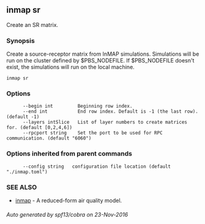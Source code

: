 ## inmap sr

Create an SR matrix.

### Synopsis


Create a source-receptor matrix from InMAP simulations.
    Simulations will be run on the cluster defined by $PBS_NODEFILE.
    If $PBS_NODEFILE doesn't exist, the simulations will run on the
    local machine.

```
inmap sr
```

### Options

```
      --begin int         Beginning row index.
      --end int           End row index. Default is -1 (the last row). (default -1)
      --layers intSlice   List of layer numbers to create matrices for. (default [0,2,4,6])
      --rpcport string    Set the port to be used for RPC communication. (default "6060")
```

### Options inherited from parent commands

```
      --config string   configuration file location (default "./inmap.toml")
```

### SEE ALSO
* [inmap](inmap.md)	 - A reduced-form air quality model.

###### Auto generated by spf13/cobra on 23-Nov-2016
